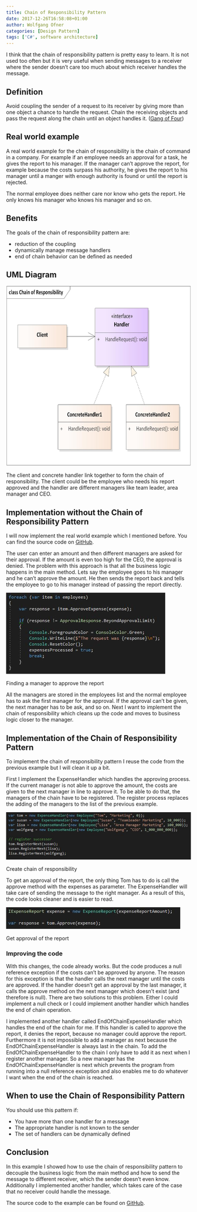 ```yaml
---
title: Chain of Responsibility Pattern
date: 2017-12-26T16:58:08+01:00
author: Wolfgang Ofner
categories: [Design Pattern]
tags: ['C#', software architecture]
---
```

I think that the chain of responsibility pattern is pretty easy to learn. It is not used too often but it is very useful when sending messages to a receiver where the sender doesn&#8217;t care too much about which receiver handles the message.

## Definition

Avoid coupling the sender of a request to its receiver by giving more than one object a chance to handle the request. Chain the receiving objects and pass the request along the chain until an object handles it. (<a href="http://www.dofactory.com/net/chain-of-responsibility-design-pattern" target="_blank" rel="noopener">Gang of Four</a>)

## Real world example

A real world example for the chain of responsibility is the chain of command in a company. For example if an employee needs an approval for a task, he gives the report to his manager. If the manager can&#8217;t approve the report, for example because the costs surpass his authority, he gives the report to his manager until a manger with enough authority is found or until the report is rejected.

The normal employee does neither care nor know who gets the report. He only knows his manager who knows his manager and so on.

## Benefits

The goals of the chain of responsibility pattern are:

  * reduction of the coupling
  * dynamically manage message handlers
  * end of chain behavior can be defined as needed

## UML Diagram

[<img loading="lazy" class="aligncenter wp-image-496" src="/assets/img/posts/2017/12/Chain-of-Responsibility-pattern-UML-diagram.jpg" alt="Chain of Responsibility pattern UML diagram" width="700" height="491" />](/assets/img/posts/2017/12/Chain-of-Responsibility-pattern-UML-diagram.jpg)

The client and concrete handler link together to form the chain of responsibility. The client could be the employee who needs his report approved and the handler are different managers like team leader, area manager and CEO.

## Implementation without the Chain of Responsibility Pattern

I will now implement the real world example which I mentioned before. You can find the source code on <a href="https://github.com/WolfgangOfner/WithoutChainOfResponsibility" target="_blank" rel="noopener">GitHub</a>.

The user can enter an amount and then different managers are asked for their approval. If the amount is even too high for the CEO, the approval is denied. The problem with this approach is that all the business logic happens in the main method. Lets say the employee goes to his manager and he can&#8217;t approve the amount. He then sends the report back and tells the employee to go to his manager instead of passing the report directly.

<div class="col-12 col-sm-10 aligncenter">
  <a href="/assets/img/posts/2017/12/Finding-a-manager-to-approve-the-report.jpg"><img aria-describedby="caption-attachment-436" loading="lazy" class="size-full wp-image-436" src="/assets/img/posts/2017/12/Finding-a-manager-to-approve-the-report.jpg" alt="Finding a manager to approve the report" /></a>
  
  <p>
    Finding a manager to approve the report
  </p>
</div>

All the managers are stored in the employees list and the normal employee has to ask the first manager for the approval. If the approval can&#8217;t be given, the next manager has to be ask, and so on. Next I want to implement the chain of responsibility which cleans up the code and moves to business logic closer to the manager.

## Implementation of the Chain of Responsibility Pattern

To implement the chain of responsibility pattern I reuse the code from the previous example but I will clean it up a bit.

First I implement the ExpenseHandler which handles the approving process. If the current manager is not able to approve the amount, the costs are given to the next manager in line to approve it. To be able to do that, the managers of the chain have to be registered. The register process replaces the adding of the managers to the list of the previous example.

<div class="col-12 col-sm-10 aligncenter">
  <a href="/assets/img/posts/2017/12/Create-chain-of-responsibility.jpg"><img aria-describedby="caption-attachment-437" loading="lazy" class="size-full wp-image-437" src="/assets/img/posts/2017/12/Create-chain-of-responsibility.jpg" alt="Create chain of responsibility" /></a>
  
  <p>
    Create chain of responsibility
  </p>
</div>

To get an approval of the report, the only thing Tom has to do is call the approve method with the expenses as parameter. The ExpenseHandler will take care of sending the message to the right manager. As a result of this, the code looks cleaner and is easier to read.

<div class="col-12 col-sm-10 aligncenter">
  <a href="/assets/img/posts/2017/12/Get-approval-of-the-report.jpg"><img aria-describedby="caption-attachment-438" loading="lazy" class="size-full wp-image-438" src="/assets/img/posts/2017/12/Get-approval-of-the-report.jpg" alt="Get approval of the report" /></a>
  
  <p>
    Get approval of the report
  </p>
</div>

### Improving the code

With this changes, the code already works. But the code produces a null reference exception if the costs can&#8217;t be approved by anyone. The reason for this exception is that the handler calls the next manager until the costs are approved. If the handler doesn&#8217;t get an approval by the last manager, it calls the approve method on the next manager which doesn&#8217;t exist (and therefore is null). There are two solutions to this problem. Either I could implement a null check or I could implement another handler which handles the end of chain operation.

I implemented another handler called EndOfChainExpenseHandler which handles the end of the chain for me. If this handler is called to approve the report, it denies the report, because no manager could approve the report. Furthermore it is not impossible to add a manager as next because the EndOfChainExpenseHandler is always last in the chain. To add the EndOfChainExpenseHandler to the chain I only have to add it as next when I register another manager. So a new manager has the EndOfChainExpenseHandler is next which prevents the program from running into a null reference exception and also enables me to do whatever I want when the end of the chain is reached.

## When to use the Chain of Responsibility Pattern

You should use this pattern if:

  * You have more than one handler for a message
  * The appropriate handler is not known to the sender
  * The set of handlers can be dynamically defined

## Conclusion

In this example I showed how to use the chain of responsibility pattern to decouple the business logic from the main method and how to send the message to different receiver, which the sender doesn&#8217;t even know. Additionally I implemented another handler, which takes care of the case that no receiver could handle the message.

The source code to the example can be found on <a href="https://github.com/WolfgangOfner/ChainOfResponsibility" target="_blank" rel="noopener">GitHub</a>.

&nbsp;